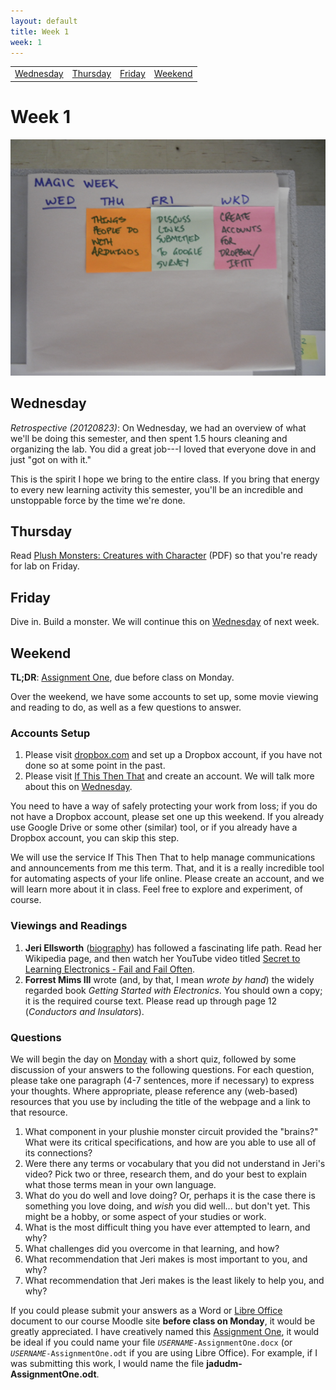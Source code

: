 ```yaml
---
layout: default
title: Week 1
week: 1
---
```


<table>
<tr>
	<td> <a href="#Wednesday">Wednesday</a> </td>
	<td> <a href="#Thursday">Thursday</a> </td>
	<td> <a href="#Friday">Friday</a> </td>
	<td> <a href="#Weekend">Weekend</a> </td>
</tr></table>

# Week 1

<p align="center"> 
	<img src="images/w00-600.png" alt="Week 0"/>
</p>

<a id='Wednesday'> </a>
## Wednesday

*Retrospective (20120823)*: On Wednesday, we had an overview of what we'll be doing this semester, and then spent 1.5 hours cleaning and organizing the lab. You did a great job---I loved that everyone dove in and just "got on with it." 

This is the spirit I hope we bring to the entire class. If you bring that energy to every new learning activity this semester, you'll be an incredible and unstoppable force by the time we're done.

<a id='Thursday'> </a>
## Thursday

Read [Plush Monsters: Creatures with Character](http://dlnmh9ip6v2uc.cloudfront.net/learn/materials/28/monsters.pdf) (PDF) so that you're ready for lab on Friday.

<a id='Friday'> </a>
## Friday

Dive in. Build a monster. We will continue this on [Wednesday](w01.html#Wednesday) of next week.

<a id='Weekend'> </a>
## Weekend

**TL;DR**: [Assignment One](http://goo.gl/WBtl7), due before class on Monday.

Over the weekend, we have some accounts to set up, some movie viewing and reading to do, as well as a few questions to answer.

### Accounts Setup
1. Please visit [dropbox.com](http://db.tt/zgUQOl6A) and set up a Dropbox account, if you have not done so at some point in the past.
1. Please visit [If This Then That](http://ifttt.com) and create an account. We will talk more about this on [Wednesday](w01.html#Monday).

You need to have a way of safely protecting your work from loss; if you do not have a Dropbox account, please set one up this weekend. If you already use Google Drive or some other (similar) tool, or if you already have a Dropbox account, you can skip this step.

We will use the service If This Then That to help manage communications and announcements from me this term. That, and it is a really incredible tool for automating aspects of your life online. Please create an account, and we will learn more about it in class. Feel free to explore and experiment, of course.

### Viewings and Readings

1. **Jeri Ellsworth** ([biography](http://en.wikipedia.org/wiki/Jeri_Ellsworth)) has followed a fascinating life path. Read her Wikipedia page, and then watch her YouTube video titled [Secret to Learning Electronics - Fail and Fail Often](http://www.youtube.com/watch?v=xhQ7d3BK3KQ).
1. **Forrest Mims III** wrote (and, by that, I mean *wrote by hand*) the widely regarded book *Getting Started with Electronics*. You should own a copy; it is the required course text. Please read up through page 12 (*Conductors and Insulators*).

### Questions

We will begin the day on [Monday](w01.html#Monday) with a short quiz, followed by some discussion of your answers to the following questions. For each question, please take one paragraph (4-7 sentences, more if necessary) to express your thoughts. Where appropriate, please reference any (web-based) resources that you use by including the title of the webpage and a link to that resource.

1. What component in your plushie monster circuit provided the "brains?" What were its critical specifications, and how are you able to use all of its connections?
1. Were there any terms or vocabulary that you did not understand in Jeri's video? Pick two or three, research them, and do your best to explain what those terms mean in your own language.
1. What do you do well and love doing? Or, perhaps it is the case there is something you love doing, and *wish* you did well... but don't yet. This might be a hobby, or some aspect of your studies or work.
1. What is the most difficult thing you have ever attempted to learn, and why? 
1. What challenges did you overcome in that learning, and how?
1. What recommendation that Jeri makes is most important to you, and why?
1. What recommendation that Jeri makes is the least likely to help you, and why?

If you could please submit your answers as a Word or [Libre Office](http://www.libreoffice.org/)  document to our course Moodle site **before class on Monday**, it would be greatly appreciated. I have creatively named this <a href="http://moodle.berea.edu/mod/assignment/view.php?id=52327">Assignment One</a>, it would be ideal if you could name your file <code><em>USERNAME</em>-AssignmentOne.docx</code> (or <code><em>USERNAME</em>-AssignmentOne.odt</code> if you are using Libre Office). For example, if I was submitting this work, I would name the file **jadudm-AssignmentOne.odt**.

